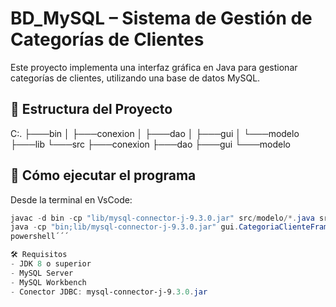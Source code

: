 # BD_MySQL – Sistema de Gestión de Categorías de Clientes

Este proyecto implementa una interfaz gráfica en Java para gestionar categorías de clientes, utilizando una base de datos MySQL.

## 📁 Estructura del Proyecto
C:.
├───bin
│   ├───conexion
│   ├───dao
│   ├───gui
│   └───modelo
├───lib
└───src
    ├───conexion
    ├───dao
    ├───gui
    └───modelo


## 🚀 Cómo ejecutar el programa

Desde la terminal en VsCode:

```powershell
javac -d bin -cp "lib/mysql-connector-j-9.3.0.jar" src/modelo/*.java src/conexion/*.java src/dao/*.java src/gui/*.java
java -cp "bin;lib/mysql-connector-j-9.3.0.jar" gui.CategoriaClienteFrame
powershell´´´

🛠️ Requisitos
- JDK 8 o superior
- MySQL Server
- MySQL Workbench
- Conector JDBC: mysql-connector-j-9.3.0.jar

